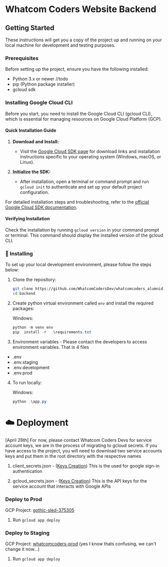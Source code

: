 # Whatcom Coders Website Backend

## Getting Started

These instructions will get you a copy of the project up and running on your local machine for development and testing purposes.

### Prerequisites

Before setting up the project, ensure you have the following installed:

- Python 3.x or newer //todo
- pip (Python package installer)
- gcloud sdk

### Installing Google Cloud CLI

Before you start, you need to install the Google Cloud CLI (gcloud CLI), which is essential for managing resources on Google Cloud Platform (GCP).

#### Quick Installation Guide

1. **Download and Install:**

   - Visit the [Google Cloud SDK page](https://cloud.google.com/sdk/docs/install) for download links and installation instructions specific to your operating system (Windows, macOS, or Linux).

2. **Initialize the SDK:**
   - After installation, open a terminal or command prompt and run `gcloud init` to authenticate and set up your default project configuration.

For detailed installation steps and troubleshooting, refer to the [official Google Cloud SDK documentation](https://cloud.google.com/sdk/docs/).

#### Verifying Installation

Check the installation by running `gcloud version` in your command prompt or terminal. This command should display the installed version of the gcloud CLI.

### 🔧 Installing

To set up your local development environment, please follow the steps below:

1. Clone the repository:
   ```bash
   git clone https://github.com/WhatcomCodersDev/whatcomcoders_alumnidirectory
   cd backend
   ```
2. Create python virtual environment called `env` and install the required packages:

   Windows:

   ```powershell
   python -m venv env
   pip  install -r  .\requirements.txt

   ```

3. Environment variables - Please contact the developers to access environment variables. That is 4 files

- .env
- .env.staging
- .env.development
- .env.prod

4. To run locally:

   Windows:

   ```powershell
   python .\app.py
   ```

# ☁️ Deployment

[April 28th] For now, please contact Whatcom Coders Devs for service account keys, we are in the process of migrating to gcloud secrets. If you have access to the project, you will need to download two service accounts keys and put them in the root directory with the respective names

1. client_secrets.json - ([Keys Creation](https://console.cloud.google.com/apis/credentials/oauthclient/525864173897-6ssad1t2va8dcc568je7vpt83s8tnns3.apps.googleusercontent.com?hl=en&project=gothic-sled-375305)) This is the used for google sign-in authentication

2. gcloud_secrets.json - ([Keys Creation](https://console.cloud.google.com/iam-admin/serviceaccounts/details/100907456739208038106?hl=en&project=gothic-sled-375305)) This is the API keys for the service account that interacts with Google APIs

### Deploy to Prod

GCP Project: [gothic-sled-375305](https://console.cloud.google.com/appengine/versions?serviceId=default&versionId=20240206t212035&hl=en&project=gothic-sled-375305)

1. Run `gcloud app deploy`


### Deploy to Staging

GCP Project: [whatcomcoders-prod](https://console.cloud.google.com/appengine/versions?serviceId=default&versionId=20240206t212035&hl=en&project=whatcomcoders-prod) (yes I know thats confusing, we can't change it now...)

1. Run `gcloud app deploy`
